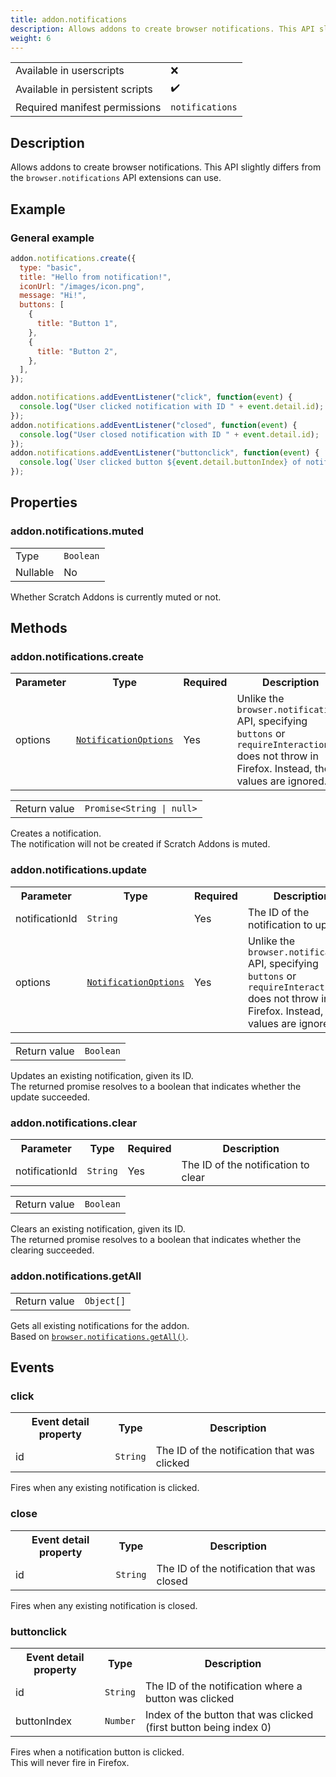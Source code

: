 ```yaml
---
title: addon.notifications
description: Allows addons to create browser notifications. This API slightly differs from the browser.notifications API extensions can use.
weight: 6
---
```


| | |
|-|-|
| Available in userscripts | ❌ |
| Available in persistent scripts | ✔️ |
| Required manifest permissions | `notifications` |

## Description
Allows addons to create browser notifications. This API slightly differs from the `browser.notifications` API extensions can use.

## Example
### General example
```js
addon.notifications.create({
  type: "basic",
  title: "Hello from notification!",
  iconUrl: "/images/icon.png",
  message: "Hi!",
  buttons: [
    {
      title: "Button 1",
    },
    {
      title: "Button 2",
    },
  ],
});

addon.notifications.addEventListener("click", function(event) {
  console.log("User clicked notification with ID " + event.detail.id);
});
addon.notifications.addEventListener("closed", function(event) {
  console.log("User closed notification with ID " + event.detail.id);
});
addon.notifications.addEventListener("buttonclick", function(event) {
  console.log(`User clicked button ${event.detail.buttonIndex} of notification ${event.detail.id}`);
});

```


## Properties
### addon.notifications.muted

<table>
  <tr>
    <td>Type</td>
    <td><code>Boolean</code></td>
  </tr>
  <tr>
    <td>Nullable</td>
    <td>No</td> 
  </tr>
</table>

Whether Scratch Addons is currently muted or not.

## Methods
### addon.notifications.create
<table>
  <tr>
    <th>Parameter</th>
    <th>Type</th>
    <th>Required</th>
    <th>Description</th>
  </tr>
  <tr>
    <td>options</td>
    <td><code><a href="https://developer.mozilla.org/en-US/docs/Mozilla/Add-ons/WebExtensions/API/notifications/NotificationOptions" target="_blank">NotificationOptions</a></code></td>
    <td>Yes</td>
    <td>Unlike the <code>browser.notifications</code> API, specifying <code>buttons</code> or <code>requireInteraction</code> does not throw in Firefox. Instead, the values are ignored.</td>
  </tr>
</table>

<table>
  <tr>
    <td>Return value</td>
    <td><code>Promise&lt;String | null></code></td>
  </tr>
</table>

Creates a notification.  
The notification will not be created if Scratch Addons is muted.

### addon.notifications.update
<table>
  <tr>
    <th>Parameter</th>
    <th>Type</th>
    <th>Required</th>
    <th>Description</th>
  </tr>
  <tr>
    <td>notificationId</td>
    <td><code>String<code></td>
    <td>Yes</td>
    <td>The ID of the notification to update</td>
  <tr>
    <td>options</td>
    <td><code><a href="https://developer.mozilla.org/en-US/docs/Mozilla/Add-ons/WebExtensions/API/notifications/NotificationOptions" target="_blank">NotificationOptions</a></code></td>
    <td>Yes</td>
    <td>Unlike the <code>browser.notifications</code> API, specifying <code>buttons</code> or <code>requireInteraction</code> does not throw in Firefox. Instead, the values are ignored.</td>
  </tr>
</table>

<table>
  <tr>
    <td>Return value</td>
    <td><code>Boolean</code></td>
  </tr>
</table>

Updates an existing notification, given its ID.  
The returned promise resolves to a boolean that indicates whether the update succeeded.  

### addon.notifications.clear
<table>
  <tr>
    <th>Parameter</th>
    <th>Type</th>
    <th>Required</th>
    <th>Description</th>
  </tr>
  <tr>
    <td>notificationId</td>
    <td><code>String<code></td>
    <td>Yes</td>
    <td>The ID of the notification to clear</td>
  <tr>
</table>

<table>
  <tr>
    <td>Return value</td>
    <td><code>Boolean</code></td>
  </tr>
</table>

Clears an existing notification, given its ID.  
The returned promise resolves to a boolean that indicates whether the clearing succeeded.

### addon.notifications.getAll
<table>
  <tr>
    <td>Return value</td>
    <td><code>Object[]</code></td>
  </tr>
</table>

Gets all existing notifications for the addon.  
Based on <code><a href="https://developer.mozilla.org/en-US/docs/Mozilla/Add-ons/WebExtensions/API/notifications/getAll" target="_blank">browser.notifications.getAll()</a></code>.

## Events
### click
<table>
  <tr>
    <th>Event detail property</th>
    <th>Type</th>
    <th>Description</th>
  </tr>
  <tr>
    <td>id</td>
    <td><code>String</code></td>
    <td>The ID of the notification that was clicked</td>
  </tr>
</table>

Fires when any existing notification is clicked.

### close
<table>
  <tr>
    <th>Event detail property</th>
    <th>Type</th>
    <th>Description</th>
  </tr>
  <tr>
    <td>id</td>
    <td><code>String</code></td>
    <td>The ID of the notification that was closed</td>
  </tr>
</table>

Fires when any existing notification is closed.

### buttonclick
<table>
  <tr>
    <th>Event detail property</th>
    <th>Type</th>
    <th>Description</th>
  </tr>
  <tr>
    <td>id</td>
    <td><code>String</code></td>
    <td>The ID of the notification where a button was clicked</td>
  </tr>
  <tr>
    <td>buttonIndex</td>
    <td><code>Number</code></td>
    <td>Index of the button that was clicked (first button being index 0)</td>
  </tr>
</table>

Fires when a notification button is clicked.  
This will never fire in Firefox.